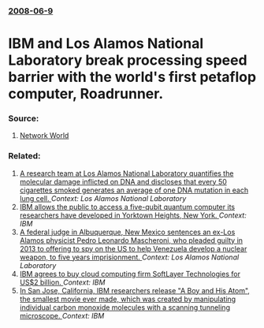 ### [2008-06-9](/news/2008/06/9/index.md)

#  IBM and Los Alamos National Laboratory break processing speed barrier with the world's first petaflop computer, Roadrunner. 




### Source:

1. [Network World](http://www.networkworld.com/news/2008/060908-ibm-roadrunner-supercomputer.html?hpg1=bn|)

### Related:

1. [A research team at Los Alamos National Laboratory quantifies the molecular damage inflicted on DNA and discloses that every 50 cigarettes smoked generates an average of one DNA mutation in each lung cell. ](/news/2016/11/4/a-research-team-at-los-alamos-national-laboratory-quantifies-the-molecular-damage-inflicted-on-dna-and-discloses-that-every-50-cigarettes-sm.md) _Context: Los Alamos National Laboratory_
2. [IBM allows the public to access a five-qubit quantum computer its researchers have developed in Yorktown Heights, New York. ](/news/2016/05/4/ibm-allows-the-public-to-access-a-five-qubit-quantum-computer-its-researchers-have-developed-in-yorktown-heights-new-york.md) _Context: IBM_
3. [A federal judge in Albuquerque, New Mexico sentences an ex-Los Alamos physicist Pedro Leonardo Mascheroni, who pleaded guilty in 2013 to offering to spy on the US to help Venezuela develop a nuclear weapon, to five years imprisionment. ](/news/2015/01/28/a-federal-judge-in-albuquerque-new-mexico-sentences-an-ex-los-alamos-physicist-pedro-leonardo-mascheroni-who-pleaded-guilty-in-2013-to-off.md) _Context: Los Alamos National Laboratory_
4. [IBM agrees to buy cloud computing firm SoftLayer Technologies for US$2 billion. ](/news/2013/06/4/ibm-agrees-to-buy-cloud-computing-firm-softlayer-technologies-for-us-2-billion.md) _Context: IBM_
5. [In San Jose, California, IBM researchers release "A Boy and His Atom", the smallest movie ever made, which was created by manipulating individual carbon monoxide molecules with a scanning tunneling microscope. ](/news/2013/05/1/in-san-jose-california-ibm-researchers-release-a-boy-and-his-atom-the-smallest-movie-ever-made-which-was-created-by-manipulating-indiv.md) _Context: IBM_
